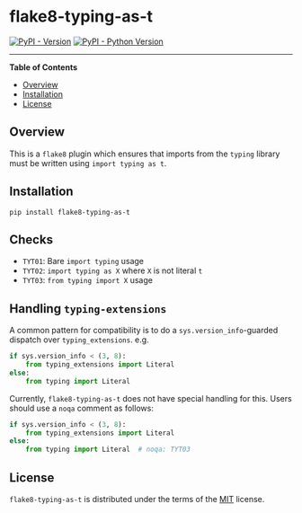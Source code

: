 # flake8-typing-as-t

[![PyPI - Version](https://img.shields.io/pypi/v/flake8-typing-as-t.svg)](https://pypi.org/project/flake8-typing-as-t)
[![PyPI - Python Version](https://img.shields.io/pypi/pyversions/flake8-typing-as-t.svg)](https://pypi.org/project/flake8-typing-as-t)

-----

**Table of Contents**

- [Overview](#overview)
- [Installation](#installation)
- [License](#license)

## Overview

This is a `flake8` plugin which ensures that imports from the `typing` library must be written using `import typing as t`.

## Installation

```console
pip install flake8-typing-as-t
```

## Checks

- `TYT01`: Bare `import typing` usage
- `TYT02`: `import typing as X` where `X` is not literal `t`
- `TYT03`: `from typing import X` usage

## Handling `typing-extensions`

A common pattern for compatibility is to do a `sys.version_info`-guarded
dispatch over `typing_extensions`. e.g.

```python
if sys.version_info < (3, 8):
    from typing_extensions import Literal
else:
    from typing import Literal
```

Currently, `flake8-typing-as-t` does not have special handling for this.
Users should use a `noqa` comment as follows:

```python
if sys.version_info < (3, 8):
    from typing_extensions import Literal
else:
    from typing import Literal  # noqa: TYT03
```

## License

`flake8-typing-as-t` is distributed under the terms of the [MIT](https://spdx.org/licenses/MIT.html) license.
